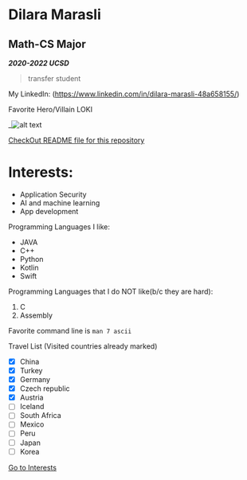 # Dilara Marasli
## Math-CS Major

***2020-2022 UCSD***
> transfer student


My LinkedIn: (https://www.linkedin.com/in/dilara-marasli-48a658155/)

Favorite Hero/Villain LOKI

_![alt text](https://encrypted-tbn0.gstatic.com/images?q=tbn:ANd9GcRec9AU783LvKSQAh3pSIZtHpU3shy9nG2OWA&usqp=CAU)


[CheckOut README file for this repository](CSE110-GitHubPages/README.md)

# Interests: 
- Application Security
- AI and machine learning
- App development 

Programming Languages I like:

- JAVA
- C++
- Python
- Kotlin
- Swift

Programming Languages that I do NOT like(b/c they are hard):

1. C
2. Assembly


Favorite command line is `man 7 ascii`


Travel List (Visited countries already marked)
- [x] China
- [x] Turkey
- [x] Germany
- [x] Czech republic 
- [x] Austria
- [ ] Iceland
- [ ] South Africa
- [ ] Mexico
- [ ] Peru
- [ ] Japan
- [ ] Korea

[Go to Interests](#interests)






















